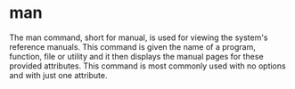 # man
The man command, short for manual, is used for viewing the system's reference manuals. This command is given the name of a program, function, file or utility and it then displays the manual pages for these provided attributes. This command is most commonly used with no options and with just one attribute.
